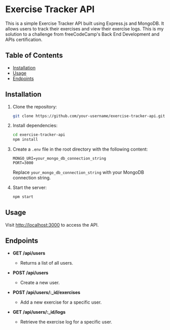 # Exercise Tracker API

This is a simple Exercise Tracker API built using Express.js and MongoDB. It allows users to track their exercises and view their exercise logs. This is my solution to a challenge from freeCodeCamp's Back End Development and APIs certification.

## Table of Contents

- [Installation](#installation)
- [Usage](#usage)
- [Endpoints](#endpoints)

## Installation

1. Clone the repository:

   ```bash
   git clone https://github.com/your-username/exercise-tracker-api.git
   ```

2. Install dependencies:

   ```bash
   cd exercise-tracker-api
   npm install
   ```

3. Create a `.env` file in the root directory with the following content:

   ```env
   MONGO_URI=your_mongo_db_connection_string
   PORT=3000
   ```

   Replace `your_mongo_db_connection_string` with your MongoDB connection string.

4. Start the server:

   ```bash
   npm start
   ```

## Usage

Visit [http://localhost:3000](http://localhost:3000) to access the API.

## Endpoints

- **GET /api/users**
  - Returns a list of all users.

- **POST /api/users**
  - Create a new user.

- **POST /api/users/:_id/exercises**
  - Add a new exercise for a specific user.

- **GET /api/users/:_id/logs**
  - Retrieve the exercise log for a specific user.
